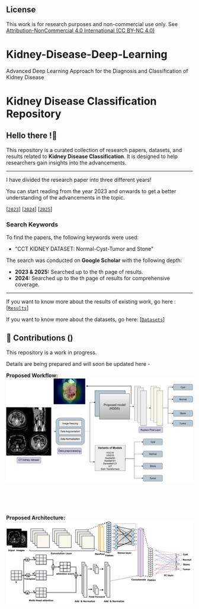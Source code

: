 ## License

This work is for research purposes and non-commercial use only. See [Attribution-NonCommercial 4.0 International (CC BY-NC 4.0)](https://creativecommons.org/licenses/by-nc/4.0/)

# Kidney-Disease-Deep-Learning
Advanced Deep Learning Approach for the Diagnosis and Classification of Kidney Disease





# Kidney Disease Classification Repository



## Hello there !👋 
This repository is a curated collection of research papers, datasets, and results related to **Kidney Disease Classification**. It is designed to help researchers gain insights into the advancements.

---

I have divided the research paper into three different years!

You can start reading from the year 2023 and onwards to get a better understanding of the advancements in the topic.

[[`2023`](https://github.com/ashrafulwork/)] 
[[`2024`](https://github.com/ashrafulwork/)] 
[[`2025`](https://github.com/ashrafulwork/)] 

### Search Keywords
To find the papers, the following keywords were used:  
- "CCT KIDNEY DATASET: Normal-Cyst-Tumor and Stone"

The search was conducted on **Google Scholar** with the following depth:
- **2023 & 2025:** Searched up to the th page of results.
- **2024:** Searched up to the th page of results for comprehensive coverage.

---

If you want to know more about the results of existing work, go here : [[`Results`](https://github.com/ashrafulwork)] 

If you want to know more about the datasets, go here: [[`Datasets`](https://github.com/ashrafulwork/)] 

## 🤝 Contributions ()
This repository is a work in progress. 






Details are being prepared and will soon be updated here - 

**Proposed Workflow:**
![Proposed Workflow](project_updates/2.jpg) 
<br><br><br><br><br><br>
**Proposed Architecture:**
![Proposed Architecture](project_updates/1.jpg) 
